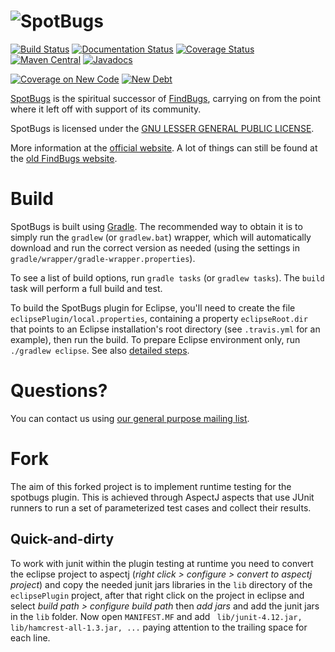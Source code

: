 
# ![SpotBugs](https://spotbugs.github.io/images/logos/spotbugs_logo_300px.png)

[![Build Status](https://travis-ci.org/spotbugs/spotbugs.svg?branch=master)](https://travis-ci.org/spotbugs/spotbugs)
[![Documentation Status](https://readthedocs.org/projects/spotbugs/badge/?version=latest)](http://spotbugs.readthedocs.io/en/latest/?badge=latest)
[![Coverage Status](https://sonarcloud.io/api/badges/measure?key=com.github.spotbugs.spotbugs&metric=coverage)](https://sonarcloud.io/component_measures?id=com.github.spotbugs.spotbugs&metric=coverage)
[![Maven Central](https://maven-badges.herokuapp.com/maven-central/com.github.spotbugs/spotbugs/badge.svg)](https://maven-badges.herokuapp.com/maven-central/com.github.spotbugs/spotbugs)
[![Javadocs](http://javadoc.io/badge/com.github.spotbugs/spotbugs.svg)](http://javadoc.io/doc/com.github.spotbugs/spotbugs)

[![Coverage on New Code](https://sonarcloud.io/api/badges/measure?key=com.github.spotbugs.spotbugs&metric=new_coverage&template=FLAT)](https://sonarcloud.io/dashboard?id=com.github.spotbugs.spotbugs)
[![New Debt](https://sonarcloud.io/api/badges/measure?key=com.github.spotbugs.spotbugs&metric=new_sqale_debt_ratio&template=FLAT)](https://sonarcloud.io/component_measures/domain/Maintainability?id=com.github.spotbugs.spotbugs)

[SpotBugs](https://spotbugs.github.io/) is the spiritual successor of [FindBugs](https://github.com/findbugsproject/findbugs), carrying on from the point where it left off with support of its community.

SpotBugs is licensed under the [GNU LESSER GENERAL PUBLIC LICENSE](https://github.com/spotbugs/spotbugs/blob/master/spotbugs/licenses/LICENSE.txt).

More information at the [official website](https://spotbugs.github.io/). A lot of things can still be found at the [old FindBugs website](http://findbugs.sourceforge.net).

# Build

SpotBugs is built using [Gradle](https://gradle.org). The recommended way to obtain it is to simply run the `gradlew` (or `gradlew.bat`) wrapper, which will automatically download and run the correct version as needed (using the settings in `gradle/wrapper/gradle-wrapper.properties`).

To see a list of build options, run `gradle tasks` (or `gradlew tasks`). The `build` task will perform a full build and test.

To build the SpotBugs plugin for Eclipse, you'll need to create the file `eclipsePlugin/local.properties`, containing a property `eclipseRoot.dir` that points to an Eclipse installation's root directory (see `.travis.yml` for an example), then run the build.
To prepare Eclipse environment only, run `./gradlew eclipse`. See also [detailed steps](https://github.com/spotbugs/spotbugs/blob/master/eclipsePlugin/doc/building_spotbugs_plugin.txt).

# Questions?
You can contact us using [our general purpose mailing list](https://github.com/spotbugs/discuss/issues?q=).

# Fork
The aim of this forked project is to implement runtime testing for the spotbugs plugin. This is achieved through AspectJ aspects that use JUnit runners to run a set of parameterized test cases and collect their results.

## Quick-and-dirty
To work with junit within the plugin testing at runtime you need to convert the eclipse project to aspectj (*right click > configure > convert to aspectj project*) and copy the needed junit jars libraries in the `lib` directory of the `eclipsePlugin` project, after that right click on the project in eclipse and select *build path > configure build path* then *add jars* and add the junit jars in the `lib` folder. Now open `MANIFEST.MF` and add
` lib/junit-4.12.jar,
 lib/hamcrest-all-1.3.jar,
 ...`
 paying attention to the trailing space for each line.
 
